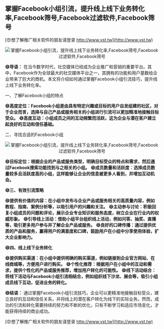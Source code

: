 ## **掌握Facebook小组引流，提升线上线下业务转化率,Facebook筛号,Facebook过滤软件,Facebook筛号**

[😍想了解推广相关软件的朋友请登录 http://www.vst.tw](http://www.vst.tw)

 <center><img src="https://vst.tw/MP4/tuiguang/png/8.png" alt="掌握Facebook小组引流，提升线上线下业务转化率,Facebook筛号,Facebook过滤软件,Facebook筛号"></center>

**😄导语：**
在当今数字时代，社交媒体已经成为企业推广和营销的重要平台。其中，Facebook作为全球最大的社交媒体平台之一，其拥有的功能和用户基数给企业带来了巨大的商机。本文将介绍如何通过掌握Facebook小组引流技巧，提升线上线下业务转化率。

一、了解Facebook小组的特点

**😄高度定位：Facebook小组是由具有特定兴趣或目标的用户自发组建的社区，对于企业而言，选择与自己产品或服务相关的小组进行引流可以更加精准地接触目标受众。**
**😄高度互动：小组成员之间的互动频繁而活跃，这为企业与潜在客户建立起良好的互动和信任基础。**

二、寻找合适的Facebook小组

 <center><img src="https://vst.tw/MP4/tuiguang/png/6.png" alt="掌握Facebook小组引流，提升线上线下业务转化率,Facebook筛号,Facebook过滤软件,Facebook筛号"></center>

**😄目标定位：根据企业的产品或服务类型，明确目标受众的特点和需求，然后通过Facebook搜索功能找到与之相关的小组。**
**😄成员数量和活跃度：选择成员数量较多且活跃度高的小组，这样能够让企业的信息被更多人看到，并增加互动机会。**

**😄三、有效引流策略**

**😄提供有价值的内容：在小组中发布与企业产品或服务相关的高质量内容，例如教程、指南、案例分析等，以吸引用户的兴趣和关注。**
**😄主动参与讨论：积极回复小组成员的问题和评论，展示企业专业知识和服务态度，树立企业在行业内的权威形象。**
**😄引导线上活动：借助小组平台组织线上活动，例如问答、抽奖、直播等，吸引更多用户参与并了解企业产品或服务。**
**😄良好的口碑传播：通过提供优质的产品和服务，赢得用户的满意度和口碑，鼓励用户在小组中分享使用体验，扩大企业影响力。**

**😄四、线上线下业务转化**

**😄提供购买渠道：在小组中提供明确的购买渠道，例如链接到企业官方网站、在线商城等，方便用户进行购买。**
**😄个性化推荐：根据用户在小组中的互动和需求，提供个性化的产品或服务推荐，增加用户转化的可能性。**
**😄线下活动结合：将线下活动与Facebook小组引流相结合，例如组织线下沙龙、展会等，吸引小组成员线下互动，促进业务的转化。**

**😄结语：**
通过掌握Facebook小组引流技巧，企业可以更精准地接触目标受众，建立良好的互动和信任关系，并将线上的潜在客户转化为线下的实际业务。然而，成功的引流和转化需要持续的努力和不断的优化，只有不断学习和适应市场变化，才能获得持续的商业成功。

[😍想了解推广相关软件的朋友请登录 http://www.vst.tw](http://www.vst.tw)



